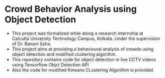 # Crowd Behavior Analysis using Object Detection
*  This project was formalized while doing a research internship at Calcutta University Technology Campus, Kolkata. Under the supervision of Dr. Banani Saha.
*  This project aims at providing a behavioural analysis of crowds using object detection and modified clustering algorithm.
*  This repository contains code for object detection in live CCTV videos using Tensorflow Objct Detection API
*  Also the code for modified Kmeans CLustering Algorithm is provided.
